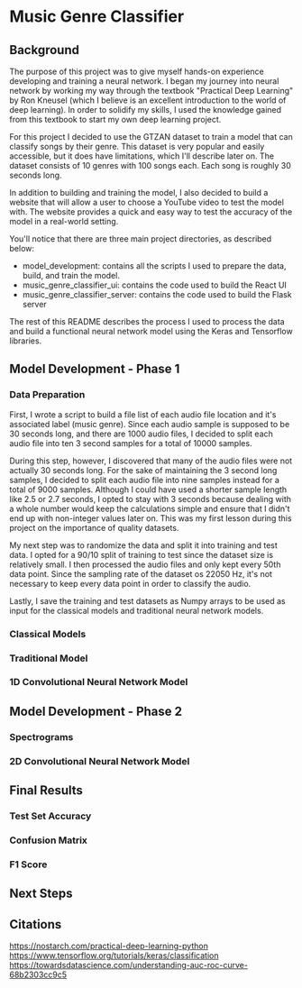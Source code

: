 # Music Genre Classifier

## Background
The purpose of this project was to give myself hands-on experience developing and training a neural network. I
began my journey into neural network by working my way through the textbook "Practical Deep Learning" by Ron
Kneusel (which I believe is an excellent introduction to the world of deep learning). In order to solidify my
skills, I used the knowledge gained from this textbook to start my own deep learning project.

For this project I decided to use the GTZAN dataset to train a model that can classify songs by their genre. This
dataset is very popular and easily accessible, but it does have limitations, which I'll describe later on. The 
dataset consists of 10 genres with 100 songs each. Each song is roughly 30 seconds long.

In addition to building and training the model, I also decided to build a website that will allow a user to choose
a YouTube video to test the model with. The website provides a quick and easy way to test the accuracy of the 
model in a real-world setting.

You'll notice that there are three main project directories, as described below:  
* model_development: contains all the scripts I used to prepare the data, build, and train the model.
* music_genre_classifier_ui: contains the code used to build the React UI
* music_genre_classifier_server: contains the code used to build the Flask server

The rest of this README describes the process I used to process the data and build a functional neural network model using the Keras and Tensorflow libraries.

## Model Development - Phase 1

### Data Preparation
First, I wrote a script to build a file list of each audio file location and it's associated label (music genre). Since each audio sample is supposed to be 30 seconds long, and there are 1000 audio files, I decided to split each
audio file into ten 3 second samples for a total of 10000 samples. 

During this step, however, I discovered that many of the audio files were not actually 30 seconds long. For the sake of maintaining the 3 second long samples, I decided to split each audio file into nine samples instead for a total of 9000 samples. Although I could have used a shorter sample length like 2.5 or 2.7 seconds, I opted to stay with 3 seconds because dealing with a whole number would keep the calculations simple and ensure that I didn't end up with non-integer values later on. This was my first lesson during this project on the importance of quality datasets.

My next step was to randomize the data and split it into training and test data. I opted for a 90/10 split of training to test since the dataset size is relatively small. I then processed the audio files and only kept every 50th data point. Since the sampling rate of the dataset os 22050 Hz, it's not necessary to keep every data point in order to classify the audio.

Lastly, I save the training and test datasets as Numpy arrays to be used as input for the classical models and traditional neural network models.

### Classical Models

### Traditional Model

### 1D Convolutional Neural Network Model

## Model Development - Phase 2

### Spectrograms

### 2D Convolutional Neural Network Model

## Final Results

### Test Set Accuracy

### Confusion Matrix

### F1 Score

## Next Steps

## Citations
https://nostarch.com/practical-deep-learning-python  
https://www.tensorflow.org/tutorials/keras/classification  
https://towardsdatascience.com/understanding-auc-roc-curve-68b2303cc9c5
